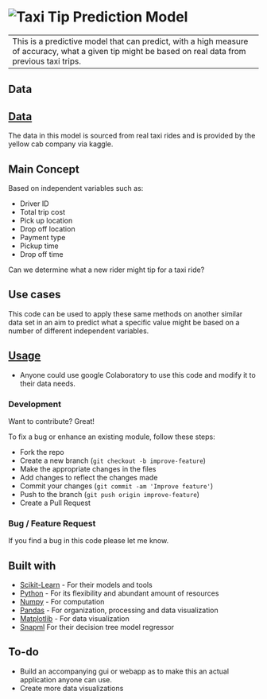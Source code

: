 # ![Taxi Tip Prediction Model](https://i.imgur.com/maWyDKI.jpeg)
<table>
<tr>
<td>
This is a predictive model that can predict, with a high measure of accuracy, what a given tip might be based on real data from previous taxi trips.
</td>
</tr>
</table>


## Data
## [Data](https://www.kaggle.com/datasets/microize/newyork-yellow-taxi-trip-data-2020-2019?select=yellow_tripdata_2019-06.csv)
The data in this model is sourced from real taxi rides and is provided by the yellow cab company via kaggle.


## Main Concept
Based on independent variables such as:
- Driver ID
- Total trip cost
- Pick up location
- Drop off location
- Payment type
- Pickup time
- Drop off time

Can we determine what a new rider might tip for a taxi ride?

## Use cases
This code can be used to apply these same methods on another similar data set in an aim to predict what a specific value might be based on a number of different independent variables.


## [Usage](https://colab.research.google.com/) 
- Anyone could use google Colaboratory to use this code and modify it to their data needs.
### Development
Want to contribute? Great!

To fix a bug or enhance an existing module, follow these steps:

- Fork the repo
- Create a new branch (`git checkout -b improve-feature`)
- Make the appropriate changes in the files
- Add changes to reflect the changes made
- Commit your changes (`git commit -am 'Improve feature'`)
- Push to the branch (`git push origin improve-feature`)
- Create a Pull Request 

### Bug / Feature Request

If you find a bug in this code please let me know.

## Built with 

- [Scikit-Learn](https://scikit-learn.org/) - For their models and tools
- [Python](https://www.python.org/) - For its flexibility and abundant amount of resources
- [Numpy](https://numpy.org/) - For computation
- [Pandas](https://pandas.pydata.org/) - For organization, processing and data visualization
- [Matplotlib](https://matplotlib.org/) - For data visualization
- [Snapml](https://www.zurich.ibm.com/snapml/) For their decision tree model regressor


## To-do
- Build an accompanying gui or webapp as to make this an actual application anyone can use.
- Create more data visualizations



